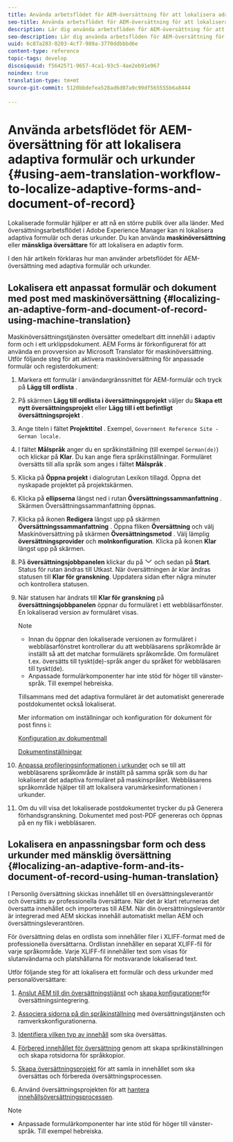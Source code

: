 ```yaml
---
title: Använda arbetsflödet för AEM-översättning för att lokalisera adaptiva formulär och urkunder
seo-title: Använda arbetsflödet för AEM-översättning för att lokalisera adaptiva formulär och urkunder
description: Lär dig använda arbetsflöden för AEM-översättning för att lokalisera adaptiva formulär och urkunder.
seo-description: Lär dig använda arbetsflöden för AEM-översättning för att lokalisera adaptiva formulär och urkunder.
uuid: 6c87a283-0203-4cf7-989a-3770ddbbbd6e
content-type: reference
topic-tags: develop
discoiquuid: f5642571-9657-4ca1-93c5-4ae2eb91e967
noindex: true
translation-type: tm+mt
source-git-commit: 5120bbdefea528ad6d07a9c99df565555b6a8444

---
```



# Använda arbetsflödet för AEM-översättning för att lokalisera adaptiva formulär och urkunder {#using-aem-translation-workflow-to-localize-adaptive-forms-and-document-of-record}

Lokaliserade formulär hjälper er att nå en större publik över alla länder. Med översättningsarbetsflödet i Adobe Experience Manager kan ni lokalisera adaptiva formulär och deras urkunder. Du kan använda **maskinöversättning** eller **mänskliga översättare** för att lokalisera en adaptiv form.

I den här artikeln förklaras hur man använder arbetsflödet för AEM-översättning med adaptiva formulär och urkunder.

## Lokalisera ett anpassat formulär och dokument med post med maskinöversättning {#localizing-an-adaptive-form-and-document-of-record-using-machine-translation}

Maskinöversättningstjänsten översätter omedelbart ditt innehåll i adaptiv form och i ett urklippsdokument. AEM Forms är förkonfigurerat för att använda en provversion av Microsoft Translator för maskinöversättning. Utför följande steg för att aktivera maskinöversättning för anpassade formulär och registerdokument:

1. Markera ett formulär i användargränssnittet för AEM-formulär och tryck på **Lägg till ordlista** .
1. På skärmen **Lägg till ordlista i översättningsprojekt** väljer du **Skapa ett nytt översättningsprojekt** eller **Lägg till i ett befintligt översättningsprojekt** .
1. Ange titeln i fältet **Projekttitel** . Exempel, `Government Reference Site - German locale.`
1. I fältet **Målspråk** anger du en språkinställning (till exempel `German(de)`) och klickar på **Klar**. Du kan ange flera språkinställningar. Formuläret översätts till alla språk som anges i fältet **Målspråk** .
1. Klicka på **Öppna projekt** i dialogrutan Lexikon tillagd. Öppna det nyskapade projektet på projektskärmen.
1. Klicka på **ellipserna** längst ned i rutan **Översättningssammanfattning** . Skärmen Översättningssammanfattning öppnas.
1. Klicka på ikonen **Redigera** längst upp på skärmen **Översättningssammanfattning** . Öppna fliken **Översättning** och välj Maskinöversättning på skärmen **Översättningsmetod** . Välj lämplig **översättningsprovider** och **molnkonfiguration**. Klicka på ikonen **Klar** längst upp på skärmen.
1. På **översättningsjobbpanelen** klickar du på ![ikonen aem62forms_down](assets/aem62forms_downarrow.png) och sedan på **Start**. Status för rutan ändras till Utkast. När översättningen är klar ändras statusen till **Klar för granskning**. Uppdatera sidan efter några minuter och kontrollera statusen.
1. När statusen har ändrats till **Klar för granskning** på **översättningsjobbpanelen** öppnar du formuläret i ett webbläsarfönster. En lokaliserad version av formuläret visas.

   >[!NOTE]
   >
   >* Innan du öppnar den lokaliserade versionen av formuläret i webbläsarfönstret kontrollerar du att webbläsarens språkområde är inställt så att det matchar formulärets språkområde. Om formuläret t.ex. översätts till tyskt(de)-språk anger du språket för webbläsaren till tyskt(de).
   >* Anpassade formulärkomponenter har inte stöd för höger till vänster-språk. Till exempel hebreiska.


   Tillsammans med det adaptiva formuläret är det automatiskt genererade postdokumentet också lokaliserat.

   Mer information om inställningar och konfiguration för dokument för post finns i:

   [Konfiguration av dokumentmall](/help/forms/using/generate-document-of-record-for-non-xfa-based-adaptive-forms.md#p-document-of-record-template-configuration-p)

   [Dokumentinställningar](/help/forms/using/generate-document-of-record-for-non-xfa-based-adaptive-forms.md#p-document-of-record-settings-p)

1. [Anpassa profileringsinformationen i urkunder](/help/forms/using/generate-document-of-record-for-non-xfa-based-adaptive-forms.md) och se till att webbläsarens språkområde är inställt på samma språk som du har lokaliserat det adaptiva formuläret på maskinspråket. Webbläsarens språkområde hjälper till att lokalisera varumärkesinformationen i urkunder.
1. Om du vill visa det lokaliserade postdokumentet trycker du på Generera förhandsgranskning. Dokumentet med post-PDF genereras och öppnas på en ny flik i webbläsaren.

## Lokalisera en anpassningsbar form och dess urkunder med mänsklig översättning {#localizing-an-adaptive-form-and-its-document-of-record-using-human-translation}

I Personlig översättning skickas innehållet till en översättningsleverantör och översätts av professionella översättare. När det är klart returneras det översatta innehållet och importeras till AEM. När din översättningsleverantör är integrerad med AEM skickas innehåll automatiskt mellan AEM och översättningsleverantören.

För översättning delas en ordlista som innehåller filer i XLIFF-format med de professionella översättarna. Ordlistan innehåller en separat XLIFF-fil för varje språkområde. Varje XLIFF-fil innehåller text som visas för slutanvändarna och platshållarna för motsvarande lokaliserad text.

Utför följande steg för att lokalisera ett formulär och dess urkunder med personalöversättare:

1. [Anslut AEM till din översättningstjänst](/help/sites-administering/tc-tic.md) och [skapa konfigurationer](/help/sites-administering/tc-tic.md)för översättningsintegrering.

1. [Associera sidorna på din språkinställning](/help/sites-administering/tc-tic.md) med översättningstjänsten och ramverkskonfigurationerna.

1. [Identifiera vilken typ av innehåll](/help/sites-administering/tc-rules.md) som ska översättas.

1. [Förbered innehållet för översättning](/help/sites-administering/tc-prep.md) genom att skapa språkinställningen och skapa rotsidorna för språkkopior.

1. [Skapa översättningsprojekt](/help/sites-administering/tc-manage.md) för att samla in innehållet som ska översättas och förbereda översättningsprocessen.

1. Använd översättningsprojekten för att [hantera innehållsöversättningsprocessen](/help/sites-administering/tc-manage.md).

>[!NOTE]
>
>* Anpassade formulärkomponenter har inte stöd för höger till vänster-språk. Till exempel hebreiska.
>



